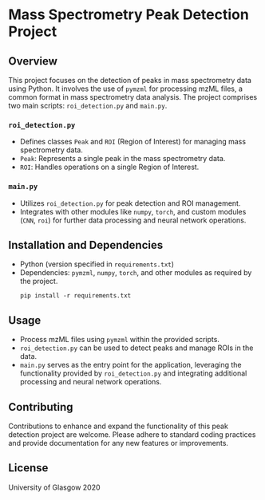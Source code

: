 
# Mass Spectrometry Peak Detection Project

## Overview
This project focuses on the detection of peaks in mass spectrometry data using Python. It involves the use of `pymzml` for processing mzML files, a common format in mass spectrometry data analysis. The project comprises two main scripts: `roi_detection.py` and `main.py`.

### `roi_detection.py`
- Defines classes `Peak` and `ROI` (Region of Interest) for managing mass spectrometry data.
- `Peak`: Represents a single peak in the mass spectrometry data.
- `ROI`: Handles operations on a single Region of Interest.

### `main.py`
- Utilizes `roi_detection.py` for peak detection and ROI management.
- Integrates with other modules like `numpy`, `torch`, and custom modules (`CNN`, `roi`) for further data processing and neural network operations.

## Installation and Dependencies
- Python (version specified in `requirements.txt`)
- Dependencies: `pymzml`, `numpy`, `torch`, and other modules as required by the project.
  ```
  pip install -r requirements.txt
  ```

## Usage
- Process mzML files using `pymzml` within the provided scripts.
- `roi_detection.py` can be used to detect peaks and manage ROIs in the data.
- `main.py` serves as the entry point for the application, leveraging the functionality provided by `roi_detection.py` and integrating additional processing and neural network operations.

## Contributing
Contributions to enhance and expand the functionality of this peak detection project are welcome. Please adhere to standard coding practices and provide documentation for any new features or improvements.

## License
University of Glasgow 2020
